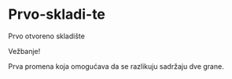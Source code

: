 # Prvo-skladi-te
Prvo otvoreno skladište

Vežbanje!

Prva promena koja omogućava da se razlikuju sadržaju dve grane.
